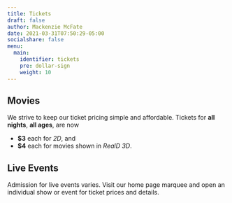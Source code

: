 ```yaml
---
title: Tickets
draft: false
author: Mackenzie McFate
date: 2021-03-31T07:50:29-05:00
socialshare: false
menu:
  main:
    identifier: tickets
    pre: dollar-sign
    weight: 10
---
```


## Movies

We strive to keep our ticket pricing simple and affordable.  Tickets for **all nights**, **all ages**, are now

  - **$3** each for _2D_, and 
  - **$4** each for movies shown in _RealD 3D_.

## Live Events

Admission for live events varies. Visit our home page marquee and open an individual show or event for ticket prices and details.
